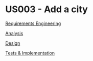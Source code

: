 # US003 - Add a city

[Requirements Engineering](01.requirement-engineering/US003-requirements.md)

[Analysis](02.analysis/US003-analysis.md)

[Design](03.design/US003-design.md)

[Tests & Implementation](04.tests-and-implementation/US003-tests-and-implementation.md)
